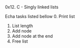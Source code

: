 0x12. C - Singly linked lists

Echa tasks listed bellow
0. Print list
1. List length
2. Add node
3. Add node at the end
4. Free list

